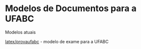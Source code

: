 Modelos de Documentos para a UFABC
==================================

Modelos atuais

[latex/provaufabc](latex/provaufabc) - modelo de exame para a UFABC
